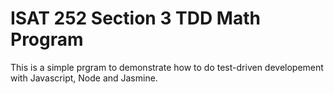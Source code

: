 # ISAT 252 Section 3 TDD Math Program 

This is a simple prgram to demonstrate how to do test-driven developement with Javascript, Node and Jasmine. 